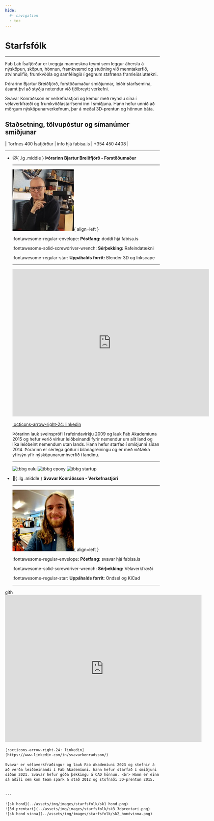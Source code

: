 ```yaml
---
hide:
  #- navigation
  - toc
---
```


# Starfsfólk

---

Fab Lab Ísafjörður er tveggja manneskna teymi sem leggur áherslu á nýsköpun, sköpun, hönnun, framkvæmd og stuðning við menntakerfið, atvinnulífið, frumkvöðla og samfélagið í gegnum stafræna framleiðslutækni.<br> 

Þórarinn Bjartur Breiðfjörð, forstöðumaður smiðjunnar, leiðir starfsemina, ásamt því að styðja notendur við fjölbreytt verkefni. <br> 

Svavar Konráðsson er verkefnastjóri og kemur með reynslu sína í vélaverkfræði og frumkvöðlastarfsemi inn í smiðjuna. Hann hefur unnið að mörgum nýsköpunarverkefnum, þar á meðal 3D-prentun og hönnun báta.

## Staðsetning, tölvupóstur og símanúmer smiðjunar

|  Torfnes 400 Ísafjörður   |   info hjá fabisa.is   |   +354 450 4408  |

---

<style>
table {
    border-collapse: collapse;
}
table, th, td {
   border: none;
}
blockquote {
    border-left: none;
    padding-left: 10px;
}
</style>

<div class="grid cards" markdown>

-   :cat:{ .lg .middle } __Þórarinn Bjartur Breiðfjörð - Forstöðumaður__



    ---
    ![tbbg](../assets/img/images/starfsfolk/tbbg.png){ align=left }
    

    :fontawesome-regular-envelope: **Póstfang:** doddi hjá fabisa.is

    :fontawesome-solid-screwdriver-wrench: **Sérþekking:** Rafeindatækni

    :fontawesome-regular-star: **Uppáhalds forrit:** Blender 3D og Inkscape

    ---
    

    <iframe title="DjOddi" frameborder="0" allowfullscreen mozallowfullscreen="true" webkitallowfullscreen="true" allow="autoplay; fullscreen; xr-spatial-tracking" xr-spatial-tracking execution-while-out-of-viewport execution-while-not-rendered web-share width="640" height="480" src="https://sketchfab.com/models/ee9372ef321e405aa8503d4f69141c68/embed?autospin=1&autostart=1&preload=1&dnt=1"> </iframe>

    [:octicons-arrow-right-24: linkedin](https://www.linkedin.com/in/hanndoddi/)

    Þórarinn lauk sveinsprófi í rafeindavirkju 2009 og lauk Fab Akademíuna 2015 og hefur verið virkur leiðbeinandi fyrir nemendur um allt land og líka leiðbeint nemendum utan lands. Hann hefur starfað í smiðjunni síðan 2014. Þórarinn er sérlega góður í bilanagreiningu og er með víðtæka yfirsýn yfir nýsköpunarumhverfið í landinu.

    ---

    ![tbbg oulu](https://scontent-lhr6-1.xx.fbcdn.net/v/t1.18169-9/26239431_10156901307507195_6655825369588295869_n.jpg?_nc_cat=110&ccb=1-7&_nc_sid=13d280&_nc_ohc=a2kTJ6tjdSAQ7kNvgGejXCD&_nc_ht=scontent-lhr6-1.xx&oh=00_AYAnSKtStPYRN_rRCRXIEBDxHFGyJXM1_PdOUCPfFa7NqA&oe=671BFB1C)
    ![tbbg epoxy](https://fabacademy.org/archives/2015/eu/students/gunnarsson.thorarinn_b.b/images/week13/img16w13.JPG)
    ![tbbg startup](https://scontent-lhr8-2.xx.fbcdn.net/v/t1.6435-9/64501840_2060863974023451_4801010113865318400_n.jpg?stp=dst-jpg_s960x960&_nc_cat=103&ccb=1-7&_nc_sid=13d280&_nc_ohc=MgSd7OINuEoQ7kNvgF_0Nfp&_nc_ht=scontent-lhr8-2.xx&_nc_gid=Aq2i6ze-C447VlYwmMWfgl6&oh=00_AYC8W3fWHK3e5tLcn_h6WARlZrJpxd2PB7D09hgHk3vbzg&oe=671C1830)



-   :elephant:{ .lg .middle } __Svavar Konráðsson - Verkefnastjóri__

    ---
    ![sk](../assets/img/images/starfsfolk/sk.png){ align=left }


    :fontawesome-regular-envelope: **Póstfang:** svavar hjá fabisa.is

    :fontawesome-solid-screwdriver-wrench: **Sérþekking:** Vélaverkfræði

    :fontawesome-regular-star: **Uppáhalds forrit**: Ondsel og KiCad

    ---
gith
    <iframe title="Scaniverse 2022-06-10 142722" frameborder="0" allowfullscreen mozallowfullscreen="true" webkitallowfullscreen="true" allow="autoplay; fullscreen; xr-spatial-tracking" xr-spatial-tracking execution-while-out-of-viewport execution-while-not-rendered web-share width="640" height="480" src="https://sketchfab.com/models/820d6e8c1d7744989cd0e9c1dabb1729/embed?autospin=1&autostart=1&preload=1&dnt=1"> </iframe>

    [:octicons-arrow-right-24: linkedin](https://www.linkedin.com/in/svavarkonradsson/)

    Svavar er vélaverkfræðingur og lauk Fab Akademíuni 2023 og stefnir á að verða leiðbeinandi í Fab Akademíuni. hann hefur starfað í smiðjuni síðan 2021. Svavar hefur góða þekkingu á CAD hönnun. <br> Hann er einn sá aðili sem kom team spark á stað 2012 og stofnaði 3D-prentun 2015.
     
     
    ---

    ![sk hond](../assets/img/images/starfsfolk/sk1_hond.png)
    ![3d prentari](../assets/img/images/starfsfolk/sk3_3dprentari.png)
    ![sk hond vinna](../assets/img/images/starfsfolk/sk2_hondvinna.png) 



</div>